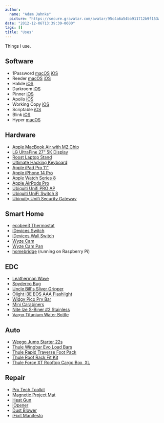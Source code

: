 ```yaml
---
author:
  name: "Adam Jahnke"
  picture: "https://secure.gravatar.com/avatar/95c4a6a54bb911712b9f153afff92f69?size=200"
date: "2012-12-06T13:39:39-0600"
tags: []
title: "Uses"
---
```


Things I use.

## Software

- 1Password
  [macOS](https://geo.itunes.apple.com/us/app/1password/id443987910?mt=12&app=apps&at=1001lJ7Y)
  [iOS](https://itunes.apple.com/us/app/1password/id568903335?mt=8&at=1001lJ7Y)
- Reeder
  [macOS](https://geo.itunes.apple.com/us/app/reeder-3/id880001334?mt=12&app=apps&at=1001lJ7Y)
  [iOS](https://itunes.apple.com/us/app/reeder-3/id697846300?mt=8&at=1001lJ7Y)
- Halide
  [iOS](https://itunes.apple.com/us/app/halide-raw-manual-camera/id885697368?mt=8&at=1001lJ7Y)
- Darkroom
  [iOS](https://apps.apple.com/us/app/darkroom-photo-editor/id953286746)
- Pinner
  [iOS](https://itunes.apple.com/us/app/pinner-for-pinboard/id591613202?mt=8&at=1001lJ7Y)
- Apollo
  [iOS](https://itunes.apple.com/us/app/apollo-for-reddit/id979274575?mt=8&at=1001lJ7Y)
- Working Copy
  [iOS](https://itunes.apple.com/us/app/working-copy/id896694807)
- Scriptable
  [iOS](https://itunes.apple.com/us/app/scriptable/id1405459188)
- Blink
  [iOS](https://itunes.apple.com/us/app/blink-shell-mosh-ssh/id1156707581?mt=8&at=1001lJ7Y)
- Hyper
  [macOS](https://hyper.is/)

## Hardware

- [Apple MacBook Air with M2 Chip]()
- [LG UltraFine 27" 5K Display](http://a.co/d/eKBeHuL)
- [Roost Laptop Stand](http://amzn.to/2DXrUWU)
- [Ultimate Hacking Keyboard](https://ultimatehackingkeyboard.com)
- [Apple iPad Pro 11"]()
- [Apple iPhone 14 Pro]()
- [Apple Watch Series 8]()
- [Apple AirPods Pro]()
- [Ubiquiti Unifi PRO AP](http://amzn.to/2G49SD7)
- [Ubiquiti UniFi Switch 8](http://a.co/d/jkqnJeI)
- [Ubiquity Unifi Security Gateway](http://amzn.to/2F2ne1l)

## Smart Home

- [ecobee3 Thermostat](http://amzn.to/2DpSxTu)
- [iDevices Switch](http://amzn.to/2n0uBPC)
- [iDevices Wall Switch](http://amzn.to/2G2xIPL)
- [Wyze Cam](https://www.amazon.com/Wyze-Indoor-Wireless-Camera-Vision/dp/B076H3SRXG)
- [Wyze Cam Pan](https://www.amazon.com/Wyze-1080p-Indoor-Camera-Vision/dp/B07DGR98VQ)
- [homebridge](https://github.com/nfarina/homebridge) (running on Raspberry Pi)

## EDC

- [Leatherman Wave](http://amzn.to/2DwBa6T)
- [Spyderco Bug](http://amzn.to/2DXFn13)
- [Uncle Bill's Sliver Gripper](http://amzn.to/2n1dr4c)
- [Olight i3E EOS AAA Flashlight](http://amzn.to/2DCZ3tp)
- [Widgy Pico Pry Bar](https://countycomm.com/products/widgy-pry-bars)
- [Mini Carabiners](http://amzn.to/2GjZo2N)
- [Nite Ize S-Biner #2 Stainless](http://amzn.to/2GlKjO6)
- [Vargo Titanium Water Bottle](http://amzn.to/2n1O1n0)

## Auto

- [Weego Jump Starter 22s](http://amzn.to/2DybaIa)
- [Thule Wingbar Evo Load Bars](https://www.amazon.com/dp/B07J2HYGSN/ref=cm_sw_em_r_mt_dp_U_xV9GDb7YD1W7E)
- [Thule Rapid Traverse Foot Pack](https://www.amazon.com/dp/B002NL8HPE/ref=cm_sw_em_r_mt_dp_U_wV9GDbVVTZ97E)
- [Thule Roof Rack Fit Kit](https://www.amazon.com/dp/B013PWS344/ref=cm_sw_em_r_mt_dp_U_DW9GDbJ222NDV)
- [Thule Force XT Rooftop Cargo Box, XL](https://amzn.to/30cMmS3)

## Repair

- [Pro Tech Toolkit](https://www.ifixit.com/Store/Tools/Pro-Tech-Toolkit/IF145-307)
- [Magnetic Project Mat](https://www.ifixit.com/Store/Tools/Magnetic-Project-Mat/IF145-167-4)
- [Heat Gun](https://www.ifixit.com/Store/Tools/Heat-Gun/IF145-031-1)
- [iOpener](https://www.ifixit.com/Store/Tools/iOpener/IF145-198-8)
- [Dust Blower](https://www.ifixit.com/Store/Tools/Dust-Blower/IF145-064-1)
- [iFixit Manifesto](https://www.ifixit.com/Manifesto)

[macos]: https://linkmaker.itunes.apple.com/assets/shared/badges/en-us/macappstore-sm.svg
[ios]: https://linkmaker.itunes.apple.com/assets/shared/badges/en-us/appstore-sm.svg
